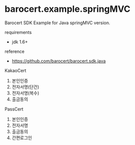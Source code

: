 barocert.example.springMVC
=========================

Barocert SDK Example for Java springMVC version.
 
requirements 
 * jdk 1.6+

reference
 * https://github.com/barocert/barocert.sdk.java

KakaoCert
1. 본인인증
2. 전자서명(단건)
3. 전자서명(복수)
4. 출금동의 

PassCert
1. 본인인증
2. 전자서명
3. 출금동의 
4. 간편로그인